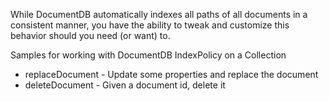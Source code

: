 ﻿While DocumentDB automatically indexes all paths of all documents in a consistent manner, you have the ability to tweak and customize this
behavior should you need (or want) to. 

Samples for working with DocumentDB IndexPolicy on a Collection

- replaceDocument	-	Update some properties and replace the document
- deleteDocument	-	Given a document id, delete it

